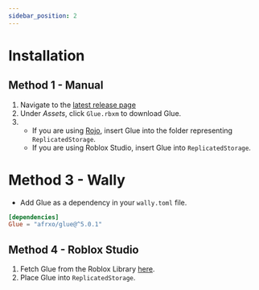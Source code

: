 ```yaml
---
sidebar_position: 2
---
```


# Installation

## Method 1 - Manual

1. Navigate to the [latest release page](https://github.com/afrxo/glue/releases)
2. Under *Assets*, click `Glue.rbxm` to download Glue.
3. -  If you are using [Rojo](https://rojo.space), insert Glue into the folder representing `ReplicatedStorage`.
    - If you are using Roblox Studio, insert Glue into `ReplicatedStorage`.

# Method 3 - Wally
* Add Glue as a dependency in your `wally.toml` file.
```toml
[dependencies]
Glue = "afrxo/glue@^5.0.1"
```

## Method 4 - Roblox Studio
1. Fetch Glue from the Roblox Library [here](https://www.roblox.com/library/9698087811).
2. Place Glue into `ReplicatedStorage`.